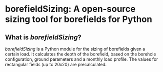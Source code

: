 # borefieldSizing: A open-source sizing tool for borefields for Python

## What is *borefieldSizing*?
*borefieldSizing* is a Python module for the sizing of borefields given a certain load. It calculates the depth of the borefield, based on the borehole configuration, ground parameters and a monthly load profile. The values for rectangular fields (up to 20x20) are precalculated.
